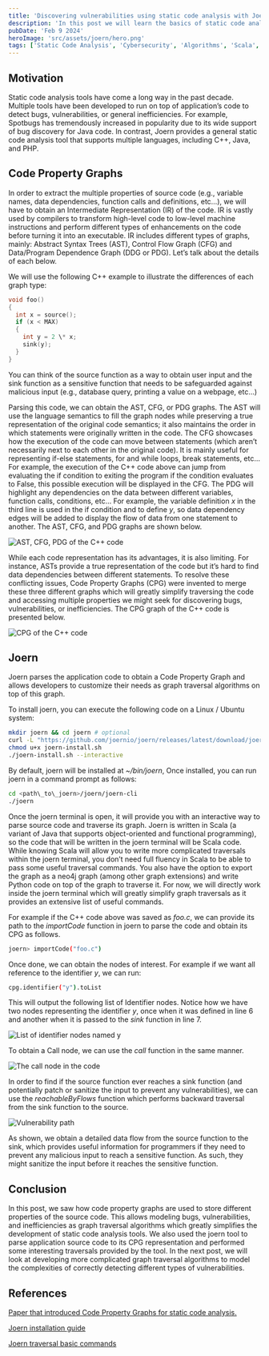 ```yaml
---
title: 'Discovering vulnerabilities using static code analysis with Joern'
description: 'In this post we will learn the basics of static code analysis and how to use joern for analyzing an application’s source code.'
pubDate: 'Feb 9 2024'
heroImage: 'src/assets/joern/hero.png'
tags: ['Static Code Analysis', 'Cybersecurity', 'Algorithms', 'Scala', 'C/C++']
---
```


## Motivation

Static code analysis tools have come a long way in the past decade. Multiple tools have been developed to run on top of application’s code to detect bugs, vulnerabilities, or general inefficiencies. For example, Spotbugs has tremendously increased in popularity due to its wide support of bug discovery for Java code. In contrast, Joern provides a general static code analysis tool that supports multiple languages, including C++, Java, and PHP.

## Code Property Graphs


In order to extract the multiple properties of source code (e.g., variable names, data dependencies, function calls and definitions, etc…), we will have to obtain an Intermediate Representation (IR) of the code. IR is vastly used by compilers to transform high-level code to low-level machine instructions and perform different types of enhancements on the code before turning it into an executable. IR includes different types of graphs, mainly: Abstract Syntax Trees (AST), Control Flow Graph (CFG) and Data/Program Dependence Graph (DDG or PDG). Let’s talk about the details of each below.

We will use the following C++ example to illustrate the differences of each graph type:

```cpp
void foo()  
{  
  int x = source();  
  if (x < MAX)  
  {   
    int y = 2 \* x;  
    sink(y);  
  }  
}
```

You can think of the source function as a way to obtain user input and the sink function as a sensitive function that needs to be safeguarded against malicious input (e.g., database query, printing a value on a webpage, etc…)

Parsing this code, we can obtain the AST, CFG, or PDG graphs. The AST will use the language semantics to fill the graph nodes while preserving a true representation of the original code semantics; it also maintains the order in which statements were originally written in the code. The CFG showcases how the execution of the code can move between statements (which aren’t necessarily next to each other in the original code). It is mainly useful for representing if-else statements, for and while loops, break statements, etc… For example, the execution of the C++ code above can jump from evaluating the if condition to exiting the program if the condition evaluates to False, this possible execution will be displayed in the CFG. The PDG will highlight any dependencies on the data between different variables, function calls, conditions, etc… For example, the variable definition _x_ in the third line is used in the if condition and to define _y_, so data dependency edges will be added to display the flow of data from one statement to another. The AST, CFG, and PDG graphs are shown below.

![AST, CFG, PDG of the C++ code](/src/assets/joern/graphs.png)

While each code representation has its advantages, it is also limiting. For instance, ASTs provide a true representation of the code but it’s hard to find data dependencies between different statements. To resolve these conflicting issues, Code Property Graphs (CPG) were invented to merge these three different graphs which will greatly simplify traversing the code and accessing multiple properties we might seek for discovering bugs, vulnerabilities, or inefficiencies. The CPG graph of the C++ code is presented below.

![CPG of the C++ code](/src/assets/joern/cpg.png)

## Joern

Joern parses the application code to obtain a Code Property Graph and allows developers to customize their needs as graph traversal algorithms on top of this graph.

To install joern, you can execute the following code on a Linux / Ubuntu system:

```bash
mkdir joern && cd joern # optional  
curl -L "https://github.com/joernio/joern/releases/latest/download/joern-install.sh" -o joern-install.sh  
chmod u+x joern-install.sh  
./joern-install.sh --interactive
```

By default, joern will be installed at _~/bin/joern_, Once installed, you can run joern in a command prompt as follows:

```bash
cd <path\_to\_joern>/joern/joern-cli  
./joern
```

Once the joern terminal is open, it will provide you with an interactive way to parse source code and traverse its graph. Joern is written in Scala (a variant of Java that supports object-oriented and functional programming), so the code that will be written in the joern terminal will be Scala code. While knowing Scala will allow you to write more complicated traversals within the joern terminal, you don’t need full fluency in Scala to be able to pass some useful traversal commands. You also have the option to export the graph as a neo4j graph (among other graph extensions) and write Python code on top of the graph to traverse it. For now, we will directly work inside the joern terminal which will greatly simplify graph traversals as it provides an extensive list of useful commands.

For example if the C++ code above was saved as _foo.c_, we can provide its path to the _importCode_ function in joern to parse the code and obtain its CPG as follows.

```bash
joern> importCode("foo.c")
```

Once done, we can obtain the nodes of interest. For example if we want all reference to the identifier _y_, we can run:

```bash
cpg.identifier("y").toList
```

This will output the following list of Identifier nodes. Notice how we have two nodes representing the identifier _y_, once when it was defined in line 6 and another when it is passed to the _sink_ function in line 7.

![List of identifier nodes named y](/src/assets/joern/code1.png)

To obtain a Call node, we can use the _call_ function in the same manner.

![The call node in the code](/src/assets/joern/code2.webp)

In order to find if the source function ever reaches a sink function (and potentially patch or sanitize the input to prevent any vulnerabilities), we can use the _reachableByFlows_ function which performs backward traversal from the sink function to the source.

![Vulnerability path](/src/assets/joern/code3.webp)

As shown, we obtain a detailed data flow from the source function to the sink, which provides useful information for programmers if they need to prevent any malicious input to reach a sensitive function. As such, they might sanitize the input before it reaches the sensitive function.

## Conclusion


In this post, we saw how code property graphs are used to store different properties of the source code. This allows modeling bugs, vulnerabilities, and inefficiencies as graph traversal algorithms which greatly simplifies the development of static code analysis tools. We also used the joern tool to parse application source code to its CPG representation and performed some interesting traversals provided by the tool. In the next post, we will look at developing more complicated graph traversal algorithms to model the complexities of correctly detecting different types of vulnerabilities.

## References

[Paper that introduced Code Property Graphs for static code analysis.](https://fabianyamaguchi.com/files/2014-ieeesp.pdf)

[Joern installation guide](https://docs.joern.io/installation/)

[Joern traversal basic commands](https://docs.joern.io/traversal-basics/)